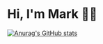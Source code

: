 # Hi, I'm Mark 👋🌊

[![Anurag's GitHub stats](https://github-readme-stats.vercel.app/api?username=markhudsonn)](https://github.com/markhudsonn/github-readme-stats)
